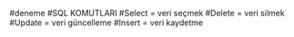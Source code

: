 #deneme
#SQL  KOMUTLARI
#Select =  veri seçmek
#Delete = veri silmek
#Update = veri güncelleme
#Insert = veri kaydetme
